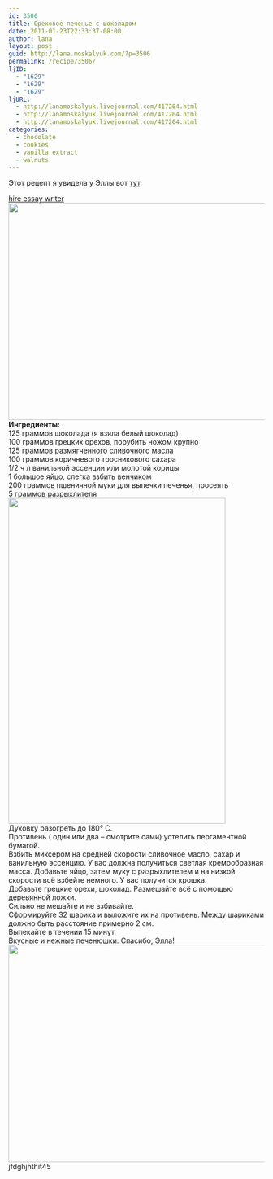 ```yaml
---
id: 3506
title: Ореховое печенье с шоколадом
date: 2011-01-23T22:33:37-08:00
author: lana
layout: post
guid: http://lana.moskalyuk.com/?p=3506
permalink: /recipe/3506/
ljID:
  - "1629"
  - "1629"
  - "1629"
ljURL:
  - http://lanamoskalyuk.livejournal.com/417204.html
  - http://lanamoskalyuk.livejournal.com/417204.html
  - http://lanamoskalyuk.livejournal.com/417204.html
categories:
  - chocolate
  - cookies
  - vanilla extract
  - walnuts
---
```

Этот рецепт я увидела у Эллы вот [тут](http://elladkin.livejournal.com/409599.html).

<div>
  <a href='http://onlineessaywriterss.com/' title='hire essay writer'>hire essay writer</a>
</div>

<img loading="lazy" class="alignnone" title="cookies" src="http://farm6.static.flickr.com/5126/5383112505_3b03f73e3d_z.jpg" alt="" width="640" height="427" /> 

<div id="_mcePaste">
  <strong>Ингредиенты:</strong>
</div>

<div id="_mcePaste">
  125 граммов шоколада (я взяла белый шоколад)
</div>

<div id="_mcePaste">
  100 граммов грецких орехов, порубить ножом крупно
</div>

<div id="_mcePaste">
  125 граммов размягченного сливочного масла
</div>

<div id="_mcePaste">
  100 граммов коричневого тросникового сахара
</div>

<div id="_mcePaste">
  1/2 ч л ванильной эссенции или молотой корицы
</div>

<div id="_mcePaste">
  1 большое яйцо, слегка взбить венчиком
</div>

<div id="_mcePaste">
  200 граммов пшеничной муки для выпечки печенья, просеять
</div>

<div id="_mcePaste">
  5 граммов разрыхлителя
</div>

<div>
</div>

<div>
  <img loading="lazy" class="alignnone" title="cookies" src="http://farm6.static.flickr.com/5044/5383118463_ac4ba5390c_z.jpg" alt="" width="427" height="640" />
</div>

<div>
</div>

<div id="_mcePaste">
  Духовку разогреть до 180° С.
</div>

<div id="_mcePaste">
  Противень ( один или два &#8211; смотрите сами) устелить пергаментной бумагой.
</div>

<div id="_mcePaste">
  Взбить миксером на средней скорости сливочное масло, сахар и ванильную эссенцию. У вас должна получиться светлая кремообразная масса. Добавьте яйцо, затем муку с разрыхлителем и на низкой скорости всё взбейте немного. У вас получится крошка.
</div>

<div id="_mcePaste">
  Добавьте грецкие орехи, шоколад. Размешайте всё с помощью деревянной ложки.
</div>

<div id="_mcePaste">
  Сильно не мешайте и не взбивайте.
</div>

<div id="_mcePaste">
  Сформируйте 32 шарика и выложите их на противень. Между шариками должно быть расстояние примерно 2 см.
</div>

<div id="_mcePaste">
  Выпекайте в течении 15 минут.
</div>

<div id="_mcePaste">
  Вкусные и нежные печенюшки. Спасибо, Элла!
</div>

<img loading="lazy" class="alignnone" title="cookies" src="http://farm6.static.flickr.com/5129/5383115459_58378e1ee7_z.jpg" alt="" width="640" height="427" /> 

<div>
  jfdghjhthit45
</div>